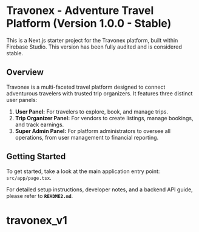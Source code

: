 # Travonex - Adventure Travel Platform (Version 1.0.0 - Stable)

This is a Next.js starter project for the Travonex platform, built within Firebase Studio. This version has been fully audited and is considered stable.

## Overview

Travonex is a multi-faceted travel platform designed to connect adventurous travelers with trusted trip organizers. It features three distinct user panels:

1.  **User Panel:** For travelers to explore, book, and manage trips.
2.  **Trip Organizer Panel:** For vendors to create listings, manage bookings, and track earnings.
3.  **Super Admin Panel:** For platform administrators to oversee all operations, from user management to financial reporting.

## Getting Started

To get started, take a look at the main application entry point: `src/app/page.tsx`.

For detailed setup instructions, developer notes, and a backend API guide, please refer to **`README2.md`**.
# travonex_v1
